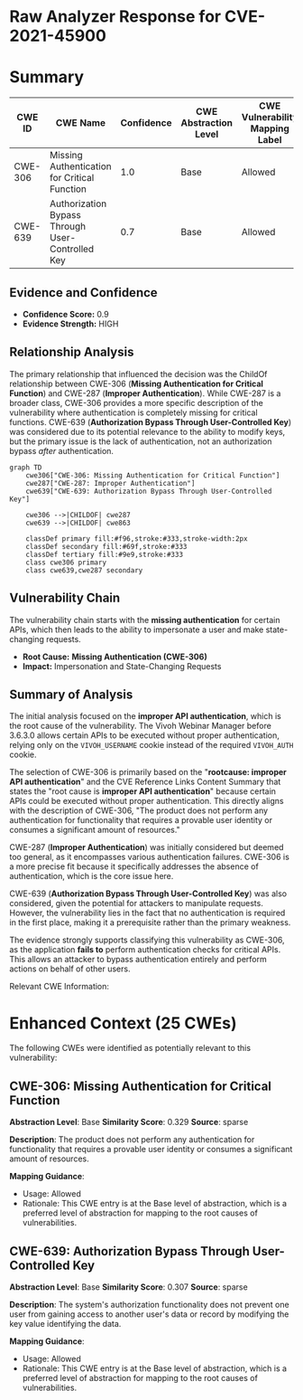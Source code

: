 # Raw Analyzer Response for CVE-2021-45900

# Summary
| CWE ID | CWE Name | Confidence | CWE Abstraction Level | CWE Vulnerability Mapping Label | CWE-Vulnerability Mapping Notes |
|---|---|---|---|---|---|
| CWE-306 | Missing Authentication for Critical Function | 1.0 | Base | Allowed | Primary CWE |
| CWE-639 | Authorization Bypass Through User-Controlled Key | 0.7 | Base | Allowed | Secondary Candidate |

## Evidence and Confidence

*   **Confidence Score:** 0.9
*   **Evidence Strength:** HIGH

## Relationship Analysis
The primary relationship that influenced the decision was the ChildOf relationship between CWE-306 (**Missing Authentication for Critical Function**) and CWE-287 (**Improper Authentication**). While CWE-287 is a broader class, CWE-306 provides a more specific description of the vulnerability where authentication is completely missing for critical functions. CWE-639 (**Authorization Bypass Through User-Controlled Key**) was considered due to its potential relevance to the ability to modify keys, but the primary issue is the lack of authentication, not an authorization bypass *after* authentication.

```mermaid
graph TD
    cwe306["CWE-306: Missing Authentication for Critical Function"]
    cwe287["CWE-287: Improper Authentication"]
    cwe639["CWE-639: Authorization Bypass Through User-Controlled Key"]

    cwe306 -->|CHILDOF| cwe287
    cwe639 -->|CHILDOF| cwe863
    
    classDef primary fill:#f96,stroke:#333,stroke-width:2px
    classDef secondary fill:#69f,stroke:#333
    classDef tertiary fill:#9e9,stroke:#333
    class cwe306 primary
    class cwe639,cwe287 secondary
```

## Vulnerability Chain
The vulnerability chain starts with the **missing authentication** for certain APIs, which then leads to the ability to impersonate a user and make state-changing requests.

*   **Root Cause:** **Missing Authentication (CWE-306)**
*   **Impact:** Impersonation and State-Changing Requests

## Summary of Analysis
The initial analysis focused on the **improper API authentication**, which is the root cause of the vulnerability. The Vivoh Webinar Manager before 3.6.3.0 allows certain APIs to be executed without proper authentication, relying only on the `VIVOH_USERNAME` cookie instead of the required `VIVOH_AUTH` cookie.

The selection of CWE-306 is primarily based on the "**rootcause: improper API authentication**" and the CVE Reference Links Content Summary that states the "root cause is **improper API authentication**" because certain APIs could be executed without proper authentication. This directly aligns with the description of CWE-306, "The product does not perform any authentication for functionality that requires a provable user identity or consumes a significant amount of resources."

CWE-287 (**Improper Authentication**) was initially considered but deemed too general, as it encompasses various authentication failures. CWE-306 is a more precise fit because it specifically addresses the absence of authentication, which is the core issue here.

CWE-639 (**Authorization Bypass Through User-Controlled Key**) was also considered, given the potential for attackers to manipulate requests. However, the vulnerability lies in the fact that no authentication is required in the first place, making it a prerequisite rather than the primary weakness.

The evidence strongly supports classifying this vulnerability as CWE-306, as the application **fails to** perform authentication checks for critical APIs. This allows an attacker to bypass authentication entirely and perform actions on behalf of other users.

Relevant CWE Information:

# Enhanced Context (25 CWEs)
The following CWEs were identified as potentially relevant to this vulnerability:

## CWE-306: Missing Authentication for Critical Function
**Abstraction Level**: Base
**Similarity Score**: 0.329
**Source**: sparse

**Description**:
The product does not perform any authentication for functionality that requires a provable user identity or consumes a significant amount of resources.

**Mapping Guidance**:
- Usage: Allowed
- Rationale: This CWE entry is at the Base level of abstraction, which is a preferred level of abstraction for mapping to the root causes of vulnerabilities.

## CWE-639: Authorization Bypass Through User-Controlled Key
**Abstraction Level**: Base
**Similarity Score**: 0.307
**Source**: sparse

**Description**:
The system's authorization functionality does not prevent one user from gaining access to another user's data or record by modifying the key value identifying the data.

**Mapping Guidance**:
- Usage: Allowed
- Rationale: This CWE entry is at the Base level of abstraction, which is a preferred level of abstraction for mapping to the root causes of vulnerabilities.